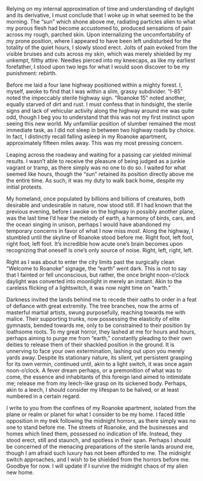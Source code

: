 Relying on my internal approximation of time and understanding of daylight and its derivative, I must conclude that I woke up in what seemed to be the morning. The “sun” which shone above me, radiating particles alien to what my porous flesh had become accustomed to, produced sensations of pain across my rough, parched skin. Upon internalizing the uncomfortability of my prone position, where I appeared to have been left undisturbed for the totality of the quiet hours, I slowly stood erect. Jolts of pain evoked from the visible bruises and cuts across my skin, which was merely shielded by my unkempt, filthy attire. Needles pierced into my kneecaps, as like my earliest forefather, I stood upon two legs for what I would soon discover to be my punishment: rebirth.

Before me laid a four lane highway positioned within a mighty forest. I, myself, awoke to find that I was within a slim, grassy subdivider. “I-85” noted the impeccably sterile highway sign. “Roanoke 15” noted another, equally starved of dirt and rust. I must confess that in hindsight, the sterile signs and lack of vehicular activity along the highway around me was quite odd, though I beg you to understand that this was not my first instinct upon seeing this new world. My unfamiliar position of slumber remained the most immediate task, as I did not sleep in between two highway roads by choice. In fact, I distinctly recall falling asleep in my Roanoke apartment, approximately fifteen miles away. This was my most pressing concern.

Leaping across the roadway and waiting for a passing car yielded minimal results. I wasn’t able to receive the pleasure of being judged as a junkie vagrant or tramp, as there simply was no one to do so. I waited for what seemed like hours, though the “sun” retained its position directly above me the entire time. As such, it was my duty to walk back home, despite my initial protests.

My homeland, once populated by billions and billions of creatures, both desirable and undesirable in nature, now stood still. If I had known that the previous evening, before I awoke on the highway in possibly another plane, was the last time I’d hear the melody of earth, a harmony of birds, cars, and the ocean singing in unison, perhaps I would have abandoned my temporary concerns in favor of what I now miss most. Along the highway, I stumbled until the skyline of Roanoke stood before me. Right foot, left foot, right foot, left foot. It’s incredible how acute one’s brain becomes upon recognizing that oneself is one’s only source of noise. Right, left, right, left.

Right as I was about to enter the city limits past the surgically clean “Welcome to Roanoke” signage, the “earth” went dark. This is not to say that I fainted or fell unconscious, but rather, the once bright noon-o’clock daylight was converted into moonlight in merely an instant. Akin to the careless flicking of a lightswitch, it was now night time on “earth.”

Darkness invited the lands behind me to recede their oaths to order in a feat of defiance with great extremity. The tree branches, now the arms of masterful martial artists, swung purposefully, reaching towards me with malice. Their supporting trunks, now possessing the elasticity of elite gymnasts, bended towards me, only to be constrained to their position by loathsome roots. To my great horror, they lashed at me for hours and hours, perhaps aiming to purge me from “earth,” constantly pleading to their own deities to release them of their shackled position in the ground. It is unnerving to face your own extermination, lashing out upon you merely yards away. Despite its stationary nature, its silent, yet persistent grasping for its own vermin, continued until, akin to a light switch, it was once again noon-o’clock. A fever dream perhaps, or a premonition of what was to come, the essence and inhabitants of this foreign land aimed to intimidate me; release me from my leech-like grasp on its sickened body. Perhaps, akin to a leech, I should consider my lifespan to be halved, or at least numbered in a certain regard.

I write to you from the confines of my Roanoke apartment, isolated from the plane or realm or planet for what I consider to be my home. I faced little opposition in my trek following the midnight horrors, as there simply was no one to stand before me. The streets of Roanoke, and the businesses and homes which lined them, possessed no indication of life. Instead, they stood erect, still and staunch, and spotless in their span. Perhaps I should be concerned of the menacing preparations of the sterile lands around me, though I am afraid such luxury has not been afforded to me. The midnight switch approaches, and I wish to be shielded from the horrors before me. Goodbye for now. I will update if I survive the midnight chaos of my alien new home.

